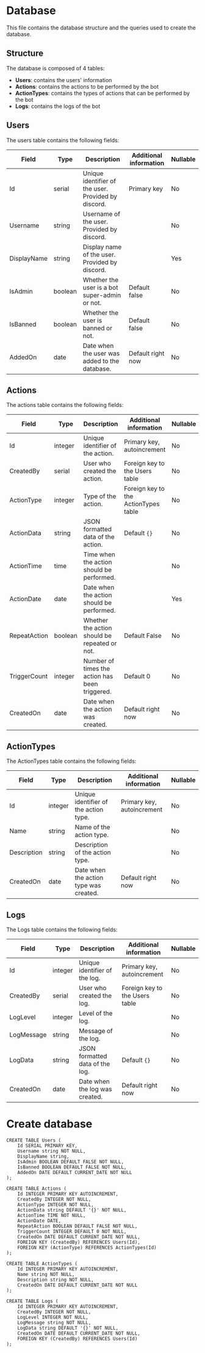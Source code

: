 ﻿# Database 

This file contains the database structure and the queries used to create the database.

## Structure

The database is composed of 4 tables:

- **Users**: contains the users' information
- **Actions**: contains the actions to be performed by the bot
- **ActionTypes**: contains the types of actions that can be performed by the bot
- **Logs**: contains the logs of the bot

## Users

The users table contains the following fields:

| Field       | Type    | Description                                         | Additional information | Nullable |
|-------------|---------|-----------------------------------------------------|------------------------|----------|
| Id          | serial  | Unique identifier of the user. Provided by discord. | Primary key            | No       |
| Username    | string  | Username of the user. Provided by discord.          |                        | No       |
| DisplayName | string  | Display name of the user. Provided by discord.      |                        | Yes      |
| IsAdmin     | boolean | Whether the user is a bot super-admin or not.       | Default false          | No       |
| IsBanned    | boolean | Whether the user is banned or not.                  | Default false          | No       |
| AddedOn     | date    | Date when the user was added to the database.       | Default right now      | No       |

## Actions

The actions table contains the following fields:

| Field        | Type    | Description                                    | Additional information               | Nullable |
|--------------|---------|------------------------------------------------|--------------------------------------|----------|
| Id           | integer | Unique identifier of the action.               | Primary key, autoincrement           | No       |
| CreatedBy    | serial  | User who created the action.                   | Foreign key to the Users table       | No       |
| ActionType   | integer | Type of the action.                            | Foreign key to the ActionTypes table | No       |
| ActionData   | string  | JSON formatted data of the action.             | Default `{}`                         | No       |
| ActionTime   | time    | Time when the action should be performed.      |                                      | No       |
| ActionDate   | date    | Date when the action should be performed.      |                                      | Yes      |
| RepeatAction | boolean | Whether the action should be repeated or not.  | Default False                        | No       |
| TriggerCount | integer | Number of times the action has been triggered. | Default 0                            | No       |
| CreatedOn    | date    | Date when the action was created.              | Default right now                    | No       |

## ActionTypes

The ActionTypes table contains the following fields:

| Field       | Type    | Description                                        | Additional information     | Nullable |
|-------------|---------|----------------------------------------------------|----------------------------|----------|
| Id          | integer | Unique identifier of the action type.              | Primary key, autoincrement | No       |
| Name        | string  | Name of the action type.                           |                            | No       |
| Description | string  | Description of the action type.                    |                            | No       |
| CreatedOn   | date    | Date when the action type was created.             | Default right now          | No       |

## Logs

The Logs table contains the following fields:

| Field      | Type    | Description                     | Additional information         | Nullable |
|------------|---------|---------------------------------|--------------------------------|----------|
| Id         | integer | Unique identifier of the log.   | Primary key, autoincrement     | No       |
| CreatedBy  | serial  | User who created the log.       | Foreign key to the Users table | No       |
| LogLevel   | integer | Level of the log.               |                                | No       |
| LogMessage | string  | Message of the log.             |                                | No       |
| LogData    | string  | JSON formatted data of the log. | Default `{}`                   | No       |
| CreatedOn  | date    | Date when the log was created.  | Default right now              | No       |

# Create database

```sqlite
CREATE TABLE Users (
    Id SERIAL PRIMARY KEY,
    Username string NOT NULL,
    DisplayName string,
    IsAdmin BOOLEAN DEFAULT FALSE NOT NULL,
    IsBanned BOOLEAN DEFAULT FALSE NOT NULL,
    AddedOn DATE DEFAULT CURRENT_DATE NOT NULL
);

CREATE TABLE Actions (
    Id INTEGER PRIMARY KEY AUTOINCREMENT,
    CreatedBy INTEGER NOT NULL,
    ActionType INTEGER NOT NULL,
    ActionData string DEFAULT '{}' NOT NULL,
    ActionTime TIME NOT NULL,
    ActionDate DATE,
    RepeatAction BOOLEAN DEFAULT FALSE NOT NULL,
    TriggerCount INTEGER DEFAULT 0 NOT NULL,
    CreatedOn DATE DEFAULT CURRENT_DATE NOT NULL,
    FOREIGN KEY (CreatedBy) REFERENCES Users(Id),
    FOREIGN KEY (ActionType) REFERENCES ActionTypes(Id)
);

CREATE TABLE ActionTypes (
    Id INTEGER PRIMARY KEY AUTOINCREMENT,
    Name string NOT NULL,
    Description string NOT NULL,
    CreatedOn DATE DEFAULT CURRENT_DATE NOT NULL
);

CREATE TABLE Logs (
    Id INTEGER PRIMARY KEY AUTOINCREMENT,
    CreatedBy INTEGER NOT NULL,
    LogLevel INTEGER NOT NULL,
    LogMessage string NOT NULL,
    LogData string DEFAULT '{}' NOT NULL,
    CreatedOn DATE DEFAULT CURRENT_DATE NOT NULL,
    FOREIGN KEY (CreatedBy) REFERENCES Users(Id)
);
```   